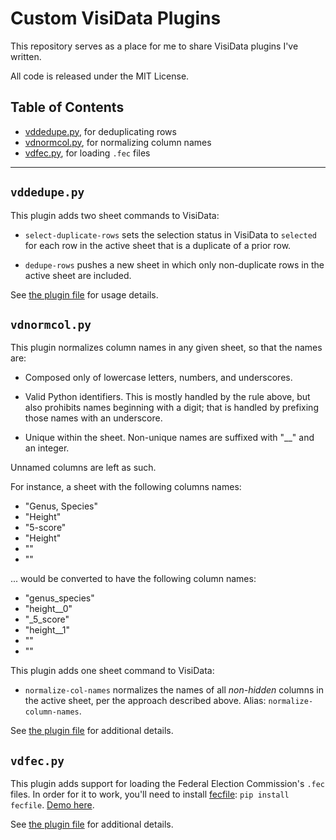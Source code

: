 # Custom VisiData Plugins

This repository serves as a place for me to share VisiData plugins I've written.

All code is released under the MIT License.

## Table of Contents

- [vddedupe.py](#vddedupepy), for deduplicating rows
- [vdnormcol.py](#vdnormcolpy), for normalizing column names
- [vdfec.py](#vdfecpy), for loading `.fec` files

---

## `vddedupe.py`

This plugin adds two sheet commands to VisiData:

- `select-duplicate-rows` sets the selection status in VisiData to `selected` for each row in the active sheet that is a duplicate of a prior row.

- `dedupe-rows` pushes a new sheet in which only non-duplicate rows in the active sheet are included.

See [the plugin file](plugins/vddedupe.py) for usage details.

## `vdnormcol.py`

This plugin normalizes column names in any given sheet, so that the names are:

- Composed only of lowercase letters, numbers, and underscores.

- Valid Python identifiers. This is mostly handled by the rule above, but also prohibits names beginning with a digit; that is handled by prefixing those names with an underscore.

- Unique within the sheet. Non-unique names are suffixed with "__" and an integer.

Unnamed columns are left as such.

For instance, a sheet with the following columns names:

- "Genus, Species"
- "Height"
- "5-score"
- "Height"
- ""
- ""

... would be converted to have the following column names:

- "genus_species"
- "height__0"
- "_5_score"
- "height__1"
- ""
- ""

This plugin adds one sheet command to VisiData:

- `normalize-col-names` normalizes the names of all *non-hidden* columns in the active sheet, per the approach described above. Alias: `normalize-column-names`.

See [the plugin file](plugins/vdnormcol.py) for additional details.

## `vdfec.py`

This plugin adds support for loading the Federal Election Commission's `.fec` files. In order for it to work, you'll need to install [fecfile](https://esonderegger.github.io/fecfile/): `pip install fecfile`. [Demo here](https://asciinema.org/a/Xyh2BFsUaOF0AlHTmMUbqQZPC).

See [the plugin file](plugins/vdfec.py) for additional details.
